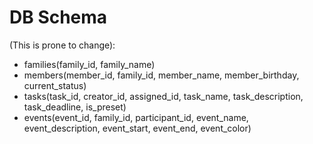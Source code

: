 
# DB Schema

(This is prone to change):

* families(family_id, family_name)
* members(member_id, family_id, member_name, member_birthday, current_status)
* tasks(task_id, creator_id, assigned_id, task_name, task_description, task_deadline, is_preset)
* events(event_id, family_id, participant_id, event_name, event_description, event_start, event_end, event_color)
